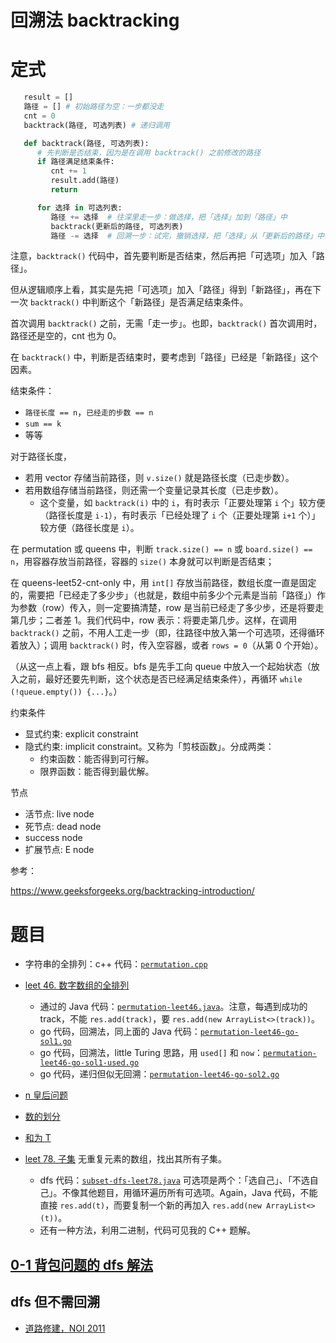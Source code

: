 # 回溯法 backtracking

# 定式

```python
   result = []
   路径 = [] # 初始路径为空：一步都没走
   cnt = 0
   backtrack(路径, 可选列表) # 递归调用

   def backtrack(路径, 可选列表):
      # 先判断是否结束，因为是在调用 backtrack() 之前修改的路径
      if 路径满足结束条件:
         cnt += 1
         result.add(路径)
         return

      for 选择 in 可选列表:
         路径 += 选择  # 往深里走一步：做选择，把「选择」加到「路径」中
         backtrack(更新后的路径, 可选列表)
         路径 -= 选择  # 回溯一步：试完，撤销选择，把「选择」从「更新后的路径」中去掉
```

注意，`backtrack()` 代码中，首先要判断是否结束，然后再把「可选项」加入「路径」。

但从逻辑顺序上看，其实是先把「可选项」加入「路径」得到「新路径」，再在下一次 `backtrack()` 中判断这个「新路径」是否满足结束条件。

首次调用 `backtrack()` 之前，无需「走一步」。也即，`backtrack()` 首次调用时，路径还是空的，cnt 也为 0。

在 `backtrack()` 中，判断是否结束时，要考虑到「路径」已经是「新路径」这个因素。

结束条件：
* `路径长度 == n`，`已经走的步数 == n`
* `sum == k`
* 等等

对于路径长度，
* 若用 vector 存储当前路径，则 `v.size()` 就是路径长度（已走步数）。
* 若用数组存储当前路径，则还需一个变量记录其长度（已走步数）。
  * 这个变量，如 `backtrack(i)` 中的 `i`，有时表示「正要处理第 `i` 个」较方便（路径长度是 `i-1`），有时表示「已经处理了 `i` 个（正要处理第 `i+1` 个）」较方便（路径长度是 `i`）。

在 permutation 或 queens 中，判断 `track.size() == n` 或 `board.size() == n`，用容器存放当前路径，容器的 `size()` 本身就可以判断是否结束；

在 queens-leet52-cnt-only 中，用 `int[]` 存放当前路径，数组长度一直是固定的，需要把「已经走了多少步」（也就是，数组中前多少个元素是当前「路径」）作为参数（row）传入，则一定要搞清楚，row 是当前已经走了多少步，还是将要走第几步；二者差 1。我们代码中，row 表示：将要走第几步。这样，在调用 `backtrack()` 之前，不用人工走一步（即，往路径中放入第一个可选项，还得循环着放入）；调用 `backtrack()` 时，传入空容器，或者 `rows = 0`（从第 0 个开始）。

（从这一点上看，跟 bfs 相反。bfs 是先手工向 queue 中放入一个起始状态（放入之前，最好还要先判断，这个状态是否已经满足结束条件），再循环 `while (!queue.empty()) {...}`。）

约束条件
* 显式约束: explicit constraint
* 隐式约束: implicit constraint。又称为「剪枝函数」。分成两类：
   * 约束函数：能否得到可行解。
   * 限界函数：能否得到最优解。

节点
* 活节点: live node
* 死节点: dead node
* success node
* 扩展节点: E node

参考：

https://www.geeksforgeeks.org/backtracking-introduction/

# 题目

- 字符串的全排列：c++ 代码：[`permutation.cpp`](code/permutation.cpp)
- [leet 46. 数字数组的全排列](https://leetcode.cn/problems/permutations) 
  - 通过的 Java 代码：[`permutation-leet46.java`](code/permutation-leet46.java)。注意，每遇到成功的 track，不能 `res.add(track)`，要 `res.add(new ArrayList<>(track))`。
  - go 代码，回溯法，同上面的 Java 代码：[`permutation-leet46-go-sol1.go`](code/permutation-leet46-go-sol1.go)
  - go 代码，回溯法，little Turing 思路，用 `used[]` 和 `now`：[`permutation-leet46-go-sol1-used.go`](code/permutation-leet46-go-sol1-used.go)
  - go 代码，递归但似无回溯：[`permutation-leet46-go-sol2.go`](code/permutation-leet46-go-sol2.go) 

- [n 皇后问题](queens.md)
- [数的划分](数的划分.md)
- [和为 T](和为T.md)

- [leet 78. 子集](https://leetcode.cn/problems/subsets/) 无重复元素的数组，找出其所有子集。
  - dfs 代码：[`subset-dfs-leet78.java`](code/subset-dfs-leet78.java) 可选项是两个：「选自己」、「不选自己」。不像其他题目，用循环遍历所有可选项。Again，Java 代码，不能直接 `res.add(t)`，而要复制一个新的再加入 `res.add(new ArrayList<>(t))`。
  - 还有一种方法，利用二进制，代码可见我的 C++ 题解。

## [0-1 背包问题的 dfs 解法](01背包问题的dfs解法.md)

## dfs 但不需回溯

- [道路修建，NOI 2011](道路修建-noi2011.md)

